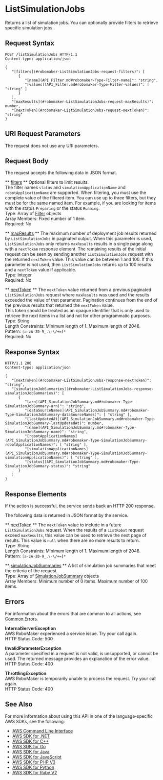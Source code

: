 # ListSimulationJobs<a name="API_ListSimulationJobs"></a>

Returns a list of simulation jobs\. You can optionally provide filters to retrieve specific simulation jobs\. 

## Request Syntax<a name="API_ListSimulationJobs_RequestSyntax"></a>

```
POST /listSimulationJobs HTTP/1.1
Content-type: application/json

{
   "[filters](#robomaker-ListSimulationJobs-request-filters)": [ 
      { 
         "[name](API_Filter.md#robomaker-Type-Filter-name)": "string",
         "[values](API_Filter.md#robomaker-Type-Filter-values)": [ "string" ]
      }
   ],
   "[maxResults](#robomaker-ListSimulationJobs-request-maxResults)": number,
   "[nextToken](#robomaker-ListSimulationJobs-request-nextToken)": "string"
}
```

## URI Request Parameters<a name="API_ListSimulationJobs_RequestParameters"></a>

The request does not use any URI parameters\.

## Request Body<a name="API_ListSimulationJobs_RequestBody"></a>

The request accepts the following data in JSON format\.

 ** [filters](#API_ListSimulationJobs_RequestSyntax) **   <a name="robomaker-ListSimulationJobs-request-filters"></a>
Optional filters to limit results\.  
The filter names `status` and `simulationApplicationName` and `robotApplicationName` are supported\. When filtering, you must use the complete value of the filtered item\. You can use up to three filters, but they must be for the same named item\. For example, if you are looking for items with the status `Preparing` or the status `Running`\.  
Type: Array of [Filter](API_Filter.md) objects  
Array Members: Fixed number of 1 item\.  
Required: No

 ** [maxResults](#API_ListSimulationJobs_RequestSyntax) **   <a name="robomaker-ListSimulationJobs-request-maxResults"></a>
The maximum number of deployment job results returned by `ListSimulationJobs` in paginated output\. When this parameter is used, `ListSimulationJobs` only returns `maxResults` results in a single page along with a `nextToken` response element\. The remaining results of the initial request can be seen by sending another `ListSimulationJobs` request with the returned `nextToken` value\. This value can be between 1 and 100\. If this parameter is not used, then `ListSimulationJobs` returns up to 100 results and a `nextToken` value if applicable\.   
Type: Integer  
Required: No

 ** [nextToken](#API_ListSimulationJobs_RequestSyntax) **   <a name="robomaker-ListSimulationJobs-request-nextToken"></a>
The `nextToken` value returned from a previous paginated `ListSimulationJobs` request where `maxResults` was used and the results exceeded the value of that parameter\. Pagination continues from the end of the previous results that returned the `nextToken` value\.   
This token should be treated as an opaque identifier that is only used to retrieve the next items in a list and not for other programmatic purposes\.
Type: String  
Length Constraints: Minimum length of 1\. Maximum length of 2048\.  
Pattern: `[a-zA-Z0-9_.\-\/+=]*`   
Required: No

## Response Syntax<a name="API_ListSimulationJobs_ResponseSyntax"></a>

```
HTTP/1.1 200
Content-type: application/json

{
   "[nextToken](#robomaker-ListSimulationJobs-response-nextToken)": "string",
   "[simulationJobSummaries](#robomaker-ListSimulationJobs-response-simulationJobSummaries)": [ 
      { 
         "[arn](API_SimulationJobSummary.md#robomaker-Type-SimulationJobSummary-arn)": "string",
         "[dataSourceNames](API_SimulationJobSummary.md#robomaker-Type-SimulationJobSummary-dataSourceNames)": [ "string" ],
         "[lastUpdatedAt](API_SimulationJobSummary.md#robomaker-Type-SimulationJobSummary-lastUpdatedAt)": number,
         "[name](API_SimulationJobSummary.md#robomaker-Type-SimulationJobSummary-name)": "string",
         "[robotApplicationNames](API_SimulationJobSummary.md#robomaker-Type-SimulationJobSummary-robotApplicationNames)": [ "string" ],
         "[simulationApplicationNames](API_SimulationJobSummary.md#robomaker-Type-SimulationJobSummary-simulationApplicationNames)": [ "string" ],
         "[status](API_SimulationJobSummary.md#robomaker-Type-SimulationJobSummary-status)": "string"
      }
   ]
}
```

## Response Elements<a name="API_ListSimulationJobs_ResponseElements"></a>

If the action is successful, the service sends back an HTTP 200 response\.

The following data is returned in JSON format by the service\.

 ** [nextToken](#API_ListSimulationJobs_ResponseSyntax) **   <a name="robomaker-ListSimulationJobs-response-nextToken"></a>
The `nextToken` value to include in a future `ListSimulationJobs` request\. When the results of a `ListRobot` request exceed `maxResults`, this value can be used to retrieve the next page of results\. This value is `null` when there are no more results to return\.   
Type: String  
Length Constraints: Minimum length of 1\. Maximum length of 2048\.  
Pattern: `[a-zA-Z0-9_.\-\/+=]*` 

 ** [simulationJobSummaries](#API_ListSimulationJobs_ResponseSyntax) **   <a name="robomaker-ListSimulationJobs-response-simulationJobSummaries"></a>
A list of simulation job summaries that meet the criteria of the request\.  
Type: Array of [SimulationJobSummary](API_SimulationJobSummary.md) objects  
Array Members: Minimum number of 0 items\. Maximum number of 100 items\.

## Errors<a name="API_ListSimulationJobs_Errors"></a>

For information about the errors that are common to all actions, see [Common Errors](CommonErrors.md)\.

 **InternalServerException**   
AWS RoboMaker experienced a service issue\. Try your call again\.  
HTTP Status Code: 500

 **InvalidParameterException**   
A parameter specified in a request is not valid, is unsupported, or cannot be used\. The returned message provides an explanation of the error value\.  
HTTP Status Code: 400

 **ThrottlingException**   
AWS RoboMaker is temporarily unable to process the request\. Try your call again\.  
HTTP Status Code: 400

## See Also<a name="API_ListSimulationJobs_SeeAlso"></a>

For more information about using this API in one of the language\-specific AWS SDKs, see the following:
+  [AWS Command Line Interface](https://docs.aws.amazon.com/goto/aws-cli/robomaker-2018-06-29/ListSimulationJobs) 
+  [AWS SDK for \.NET](https://docs.aws.amazon.com/goto/DotNetSDKV3/robomaker-2018-06-29/ListSimulationJobs) 
+  [AWS SDK for C\+\+](https://docs.aws.amazon.com/goto/SdkForCpp/robomaker-2018-06-29/ListSimulationJobs) 
+  [AWS SDK for Go](https://docs.aws.amazon.com/goto/SdkForGoV1/robomaker-2018-06-29/ListSimulationJobs) 
+  [AWS SDK for Java](https://docs.aws.amazon.com/goto/SdkForJava/robomaker-2018-06-29/ListSimulationJobs) 
+  [AWS SDK for JavaScript](https://docs.aws.amazon.com/goto/AWSJavaScriptSDK/robomaker-2018-06-29/ListSimulationJobs) 
+  [AWS SDK for PHP V3](https://docs.aws.amazon.com/goto/SdkForPHPV3/robomaker-2018-06-29/ListSimulationJobs) 
+  [AWS SDK for Python](https://docs.aws.amazon.com/goto/boto3/robomaker-2018-06-29/ListSimulationJobs) 
+  [AWS SDK for Ruby V2](https://docs.aws.amazon.com/goto/SdkForRubyV2/robomaker-2018-06-29/ListSimulationJobs) 